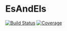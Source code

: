 # EsAndEls

[![Build Status](https://github.com/hannesbecher/EsAndEls.jl/actions/workflows/CI.yml/badge.svg?branch=main)](https://github.com/hannesbecher/EsAndEls.jl/actions/workflows/CI.yml?query=branch%3Amain)
[![Coverage](https://codecov.io/gh/hannesbecher/EsAndEls.jl/branch/main/graph/badge.svg)](https://codecov.io/gh/hannesbecher/EsAndEls.jl)
